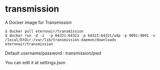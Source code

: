 transmission
============

A Docker image for Transmission

```
$ docker pull eternnoir/transmission 
$ docker run -d -i  -p 64321:64321 -p 64321:64321/udp -p 9091:9091 -v /local/btDir:/var/lib/transmission-daemon/downloads eternnoir/transmission 
```

Default username/password : transmission/pwd

You can edit it at settings.json
